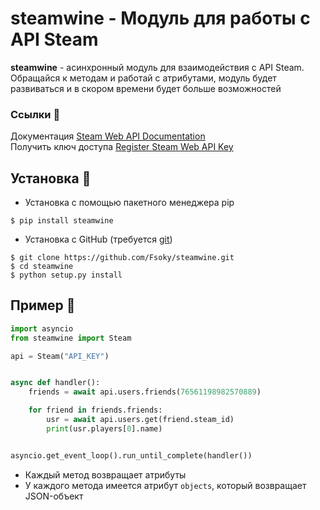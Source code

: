 # steamwine - Модуль для работы с API Steam
**steamwine** - асинхронный модуль для взаимодействия с API Steam. \
Обращайся к методам и работай с атрибутами, модуль будет развиваться и в скором времени будет больше возможностей

### Ссылки 🔗
Документация [Steam Web API Documentation](https://steamcommunity.com/dev) \
Получить ключ доступа [Register Steam Web API Key](https://steamcommunity.com/dev/apikey)

## Установка 💾
- Установка с помощью пакетного менеджера pip
```
$ pip install steamwine
```
- Установка с GitHub (требуется [git](https://git-scm.com/downloads))
```
$ git clone https://github.com/Fsoky/steamwine.git
$ cd steamwine
$ python setup.py install
```

## Пример 👀
```py
import asyncio
from steamwine import Steam

api = Steam("API_KEY")


async def handler():
    friends = await api.users.friends(76561198982570889)

    for friend in friends.friends:
        usr = await api.users.get(friend.steam_id)
        print(usr.players[0].name)


asyncio.get_event_loop().run_until_complete(handler())
```

- Каждый метод возвращает атрибуты
- У каждого метода имеется атрибут `objects`, который возвращает JSON-объект
